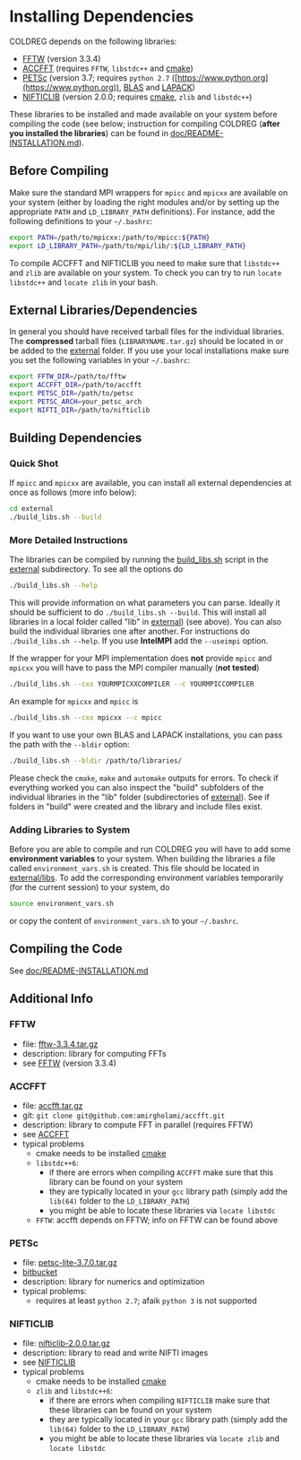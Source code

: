 # Installing Dependencies

COLDREG depends on the following libraries:

* [FFTW](http://www.fftw.org) (version 3.3.4)
* [ACCFFT](http://accfft.org) (requires `FFTW`, `libstdc++` and [cmake](https://cmake.org))
* [PETSc](https://www.mcs.anl.gov/petsc/) (version 3.7; requires `python 2.7` ([https://www.python.org](https://www.python.org)), [BLAS](http://www.netlib.org/blas/) and [LAPACK](http://www.netlib.org/lapack/))
* [NIFTICLIB](https://sourceforge.net/projects/niftilib/files/nifticlib/) (version 2.0.0; requires [cmake](https://cmake.org), `zlib` and `libstdc++`)

These libraries to be installed and made available on your system before compiling the code (see below; instruction for compiling COLDREG (**after you installed the libraries**) can be found in [doc/README-INSTALLATION.md](README-INSTALLATION.md)).


## Before Compiling

Make sure the standard MPI wrappers for `mpicc` and `mpicxx` are available on your system (either by loading the right modules and/or by setting up the appropriate `PATH` and `LD_LIBRARY_PATH` definitions). For instance, add the following definitions to your `~/.bashrc`:

```bash
export PATH=/path/to/mpicxx:/path/to/mpicc:${PATH}
export LD_LIBRARY_PATH=/path/to/mpi/lib/:${LD_LIBRARY_PATH}
```

To compile ACCFFT and NIFTICLIB you need to make sure that `libstdc++` and `zlib` are available on your system. To check you can try to run `locate libstdc++` and `locate zlib` in your bash.


## External Libraries/Dependencies

In general you should have received tarball files for the individual libraries. The **compressed** tarball files (`LIBRARYNAME.tar.gz`) should be located in or be added to the [external](../external) folder. If you use your local installations make sure you set the following variables in your `~/.bashrc`:

```bash
export FFTW_DIR=/path/to/fftw
export ACCFFT_DIR=/path/to/accfft
export PETSC_DIR=/path/to/petsc
export PETSC_ARCH=your_petsc_arch
export NIFTI_DIR=/path/to/nifticlib
```


## Building Dependencies


### Quick Shot

If `mpicc` and `mpicxx` are available, you can install all external dependencies at once as follows (more info below):

```bash
cd external
./build_libs.sh --build
```




### More Detailed Instructions

The libraries can be compiled by running the [build_libs.sh](../external/build_libs.sh) script in the [external](../external) subdirectory. To see all the options do

```bash
./build_libs.sh --help
```

This will provide information on what parameters you can parse. Ideally it should be sufficient to do `./build_libs.sh --build`.  This will install all libraries in a local folder called "lib" in [external](../external/)) (see above). You can also build the individual libraries one after another. For instructions do `./build_libs.sh --help`. If you use **IntelMPI** add the `--useimpi` option.

If the wrapper for your MPI implementation does **not** provide `mpicc` and `mpicxx` you will have to pass the MPI compiler manually (**not tested**)

```bash
./build_libs.sh --cxx YOURMPICXXCOMPILER --c YOURMPICCOMPILER
```

An example for `mpicxx` and `mpicc` is

```bash
./build_libs.sh --cxx mpicxx --c mpicc
```


If you want to use your own BLAS and LAPACK installations, you can pass the path with the `--bldir` option: 

```bash
./build_libs.sh --bldir /path/to/libraries/
```

Please check the `cmake`, `make` and `automake` outputs for errors. To check if everything worked you can also inspect the "build" subfolders of the individual libraries in the "lib" folder (subdirectories of [external](../external)). See if folders in "build" were created and the library and include files exist.


### Adding Libraries to System

Before you are able to compile and run COLDREG you will have to add some **environment variables** to your system. When building the libraries a file called `environment_vars.sh` is created. This file should be located in [external/libs](../external/libs). To add the corresponding environment variables temporarily (for the current session) to your system, do

```bash
source environment_vars.sh
```

or copy the content of `environment_vars.sh` to your `~/.bashrc`.


## Compiling the Code

See [doc/README-INSTALLATION.md](README-INSTALLATION.md)



## Additional Info


### FFTW

* file: [fftw-3.3.4.tar.gz](ftp://ftp.fftw.org/pub/fftw/fftw-3.3.4.tar.gz)
* description: library for computing FFTs
* see [FFTW](http://www.fftw.org) (version 3.3.4)


### ACCFFT

* file: [accfft.tar.gz](https://github.com/amirgholami/accfft)
* git: `git clone git@github.com:amirgholami/accfft.git`
* description: library to compute FFT in parallel (requires FFTW)
* see [ACCFFT](http://www.accfft.org)
* typical problems
	* cmake needs to be installed [cmake](https://cmake.org)
	* `libstdc++6`:
		* if there are errors when compiling `ACCFFT` make sure that this library can be found on your system
		* they are typically located in your `gcc` library path (simply add the `lib(64)` folder to the `LD_LIBRARY_PATH`)
		* you might be able to locate these libraries via `locate libstdc`
	* `FFTW`: accfft depends on FFTW; info on FFTW can be found above


### PETSc

* file: [petsc-lite-3.7.0.tar.gz](http://ftp.mcs.anl.gov/pub/petsc/release-snapshots/petsc-lite-3.7.0.tar.gz)
* [bitbucket](https://bitbucket.org/petsc/petsc)
* description: library for numerics and optimization
* typical problems:
	* requires at least `python 2.7`; afaik `python 3` is not supported


### NIFTICLIB

* file: [nifticlib-2.0.0.tar.gz](https://sourceforge.net/projects/niftilib/files/nifticlib/nifticlib_2_0_0/)
* description: library to read and write NIFTI images
* see [NIFTICLIB](https://sourceforge.net/projects/niftilib/files/nifticlib/) 
* typical problems
	* cmake needs to be installed [cmake](https://cmake.org)
	* `zlib` and `libstdc++6`:
		* if there are errors when compiling `NIFTICLIB` make sure that these libraries can be found on your system
		* they are typically located in your `gcc` library path (simply add the `lib(64)` folder to the `LD_LIBRARY_PATH`)
		* you might be able to locate these libraries via `locate zlib` and `locate libstdc`
